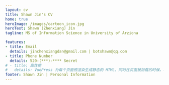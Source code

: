```yaml
---
layout: cv
title: Shawn Jin's CV
home: true
heroImage: /images/cartoon_icon.jpg
heroText: Shawn (Zhenxiang) Jin
tagline: MS of Information Science in University of Arziona

features:
- title: Email
  details: jinchenxiangdan@gmail.com | botshawn@qq.com
- title: Phone Number
  details: 520-(***)-**** Secret
# - title: 高性能
#   details: VuePress 为每个页面预渲染生成静态的 HTML，同时在页面被加载的时候，将作为 SPA 运行。
footer: Shawn Jin | Personal Information
---
```

<!-- # Shawn (Zhenxiang) Jin -->


<!-- Email: jinchenxiangdan@gmail.com | botshawn@qq.com -->

<!-- ## Education

### __University of Arizona__ `2016.9 - 2020.5`

Tucson, AZ

- B.S. in Computer Science
<!-- - Major GPA: __4.0__, Cumulative GPA: __3.97__ -->
<!-- - Vision, Graphics track -->

<!-- ### __University of Arizona__ `2020.8 - Present`

Tucson, AZ

- M.S. in Information Science -->
<!-- - Major GPA: __4.0__, Cumulative GPA: __3.93__ -->
<!-- - Computer Science Departmental Honors -->


<!-- ## Work Experence

<hr>

#### Software Developer    -->

